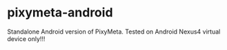 # pixymeta-android
Standalone Android version of PixyMeta.
Tested on Android Nexus4 virtual device only!!!

